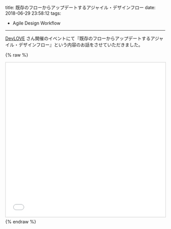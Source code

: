 title: 既存のフローからアップデートするアジャイル・デザインフロー
date: 2018-06-29 23:58:12
tags:
  - Agile
    Design
    Workflow
---

[DevLOVE](https://devlove.doorkeeper.jp/events/75944) さん開催のイベントにて『既存のフローからアップデートするアジャイル・デザインフロー』という内容のお話をさせていただきました。

{% raw %}
<iframe src="//www.slideshare.net/slideshow/embed_code/key/GUC6MWj2yc1EIe" width="595" height="485" frameborder="0" marginwidth="0" marginheight="0" scrolling="no" style="border:1px solid #CCC; border-width:1px; margin-bottom:5px; max-width: 100%;" allowfullscreen> </iframe>
{% endraw %}